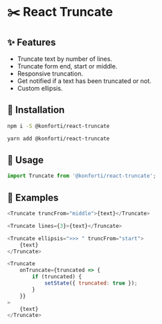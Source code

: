 # ✂️ React Truncate

## ✨ Features

-   Truncate text by number of lines.
-   Truncate form end, start or middle.
-   Responsive truncation.
-   Get notified if a text has been truncated or not.
-   Custom ellipsis.

## 🔧 Installation

```bash
npm i -S @konforti/react-truncate
```

```bash
yarn add @konforti/react-truncate
```

## 🔧 Usage

```js
import Truncate from '@konforti/react-truncate';
```

## 🔦 Examples

```js
<Truncate truncFrom="middle">{text}</Truncate>
```

```js
<Truncate lines={3}>{text}</Truncate>
```

```js
<Truncate ellipsis=">>> " truncFrom="start">
    {text}
</Truncate>
```

```js
<Truncate
    onTruncate={truncated => {
        if (truncated) {
            setState({ truncated: true });
        }
    }}
>
    {text}
</Truncate>
```
